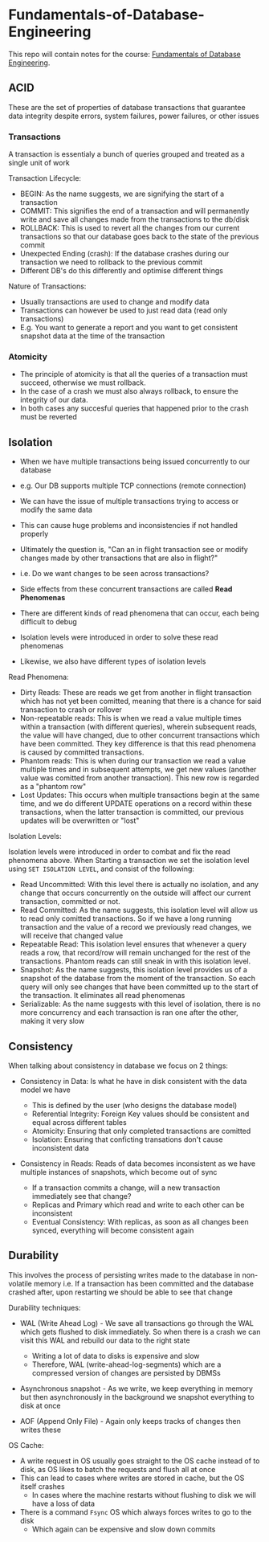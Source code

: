 # Fundamentals-of-Database-Engineering

This repo will contain notes for the course: [Fundamentals of Database Engineering](https://www.udemy.com/course/database-engines-crash-course/learn/lecture/28927754#overview).<br/>

## ACID

These are the set of properties of database transactions that guarantee data integrity despite errors, system failures, power failures, or other issues

### Transactions

A transaction is essentialy a bunch of queries grouped and treated as a single unit of work

Transaction Lifecycle:

- BEGIN: As the name suggests, we are signifying the start of a transaction
- COMMIT: This signifies the end of a transaction and will permanently write and save all changes made from the transactions to the db/disk
- ROLLBACK: This is used to revert all the changes from our current transactions so that our database goes back to the state of the previous commit
- Unexpected Ending (crash): If the database crashes during our transaction we need to rollback to the previous commit
- Different DB's do this differently and optimise different things

Nature of Transactions:

- Usually transactions are used to change and modify data
- Transactions can however be used to just read data (read only transactions)
- E.g. You want to generate a report and you want to get consistent snapshot data at the time of the transaction

### Atomicity

- The principle of atomicity is that all the queries of a transaction must succeed, otherwise we must rollback.
- In the case of a crash we must also always rollback, to ensure the integrity of our data.
- In both cases any succesful queries that happened prior to the crash must be reverted

## Isolation

- When we have multiple transactions being issued concurrently to our database
- e.g. Our DB supports multiple TCP connections (remote connection)
- We can have the issue of multiple transactions trying to access or modify the same data
- This can cause huge problems and inconsistencies if not handled properly
- Ultimately the question is, "Can an in flight transaction see or modify changes made by other transactions that are also in flight?"
- i.e. Do we want changes to be seen across transactions?

- Side effects from these concurrent transactions are called **Read Phenomenas**
- There are different kinds of read phenomena that can occur, each being difficult to debug
- Isolation levels were introduced in order to solve these read phenomenas
- Likewise, we also have different types of isolation levels

Read Phenomena:

- Dirty Reads: These are reads we get from another in flight transaction which has not yet been comitted, meaning that there is a chance for said transaction to crash or rollover
- Non-repeatable reads: This is when we read a value multiple times within a transaction (with different queries), wherein subsequent reads, the value will have changed, due to other concurrent transactions which have been committed. They key difference is that this read phenomena is caused by committed transactions.
- Phantom reads: This is when during our transaction we read a value multiple times and in subsequent attempts, we get new values (another value was comitted from another transaction). This new row is regarded as a "phantom row"
- Lost Updates: This occurs when multiple transactions begin at the same time, and we do different UPDATE operations on a record within these transactions, when the latter transaction is committed, our previous updates will be overwritten or "lost"

Isolation Levels:

Isolation levels were introduced in order to combat and fix the read phenomena above.
When Starting a transaction we set the isolation level using `SET ISOLATION LEVEL`, and consist of the following:

- Read Uncommitted: With this level there is actually no isolation, and any change that occurs concurrently on the outside will affect our current transaction, committed or not.
- Read Committed: As the name suggests, this isolation level will allow us to read only comitted transactions. So if we have a long running transaction and the value of a record we previously read changes, we will receive that changed value
- Repeatable Read: This isolation level ensures that whenever a query reads a row, that record/row will remain unchanged for the rest of the transactions. Phantom reads can still sneak in with this isolation level.
- Snapshot: As the name suggests, this isolation level provides us of a snapshot of the database from the moment of the transaction. So each query will only see changes that have been committed up to the start of the transaction. It eliminates all read phenomenas
- Serializable: As the name suggests with this level of isolation, there is no more concurrency and each transaction is ran one after the other, making it very slow

## Consistency

When talking about consistency in database we focus on 2 things:

- Consistency in Data: Is what he have in disk consistent with the data model we have

  - This is defined by the user (who designs the database model)
  - Referential Integrity: Foreign Key values should be consistent and equal across different tables
  - Atomicity: Ensuring that only completed transactions are comitted
  - Isolation: Ensuring that conficting transations don't cause inconsistent data

- Consistency in Reads: Reads of data becomes inconsistent as we have multiple instances of snapshots, which become out of sync
  - If a transaction commits a change, will a new transaction immediately see that change?
  - Replicas and Primary which read and write to each other can be inconsistent
  - Eventual Consistency: With replicas, as soon as all changes been synced, everything will become consistent again

## Durability

This involves the process of persisting writes made to the database in non-volatile memory
i.e. If a transaction has been committed and the database crashed after, upon restarting we should be able to see that change

Durability techniques:

- WAL (Write Ahead Log) - We save all transactions go through the WAL which gets flushed to disk immediately. So when there is a crash we can visit this WAL and rebuild our data to the right state

  - Writing a lot of data to disks is expensive and slow
  - Therefore, WAL (write-ahead-log-segments) which are a compressed version of changes are persisted by DBMSs

- Asynchronous snapshot - As we write, we keep everything in memory but then asynchronously in the background we snapshot everything to disk at once
- AOF (Append Only File) - Again only keeps tracks of changes then writes these

OS Cache:

- A write request in OS usually goes straight to the OS cache instead of to disk, as OS likes to batch the requests and flush all at once
- This can lead to cases where writes are stored in cache, but the OS itself crashes
  - In cases where the machine restarts without flushing to disk we will have a loss of data
- There is a command `Fsync` OS which always forces writes to go to the disk
  - Which again can be expensive and slow down commits
